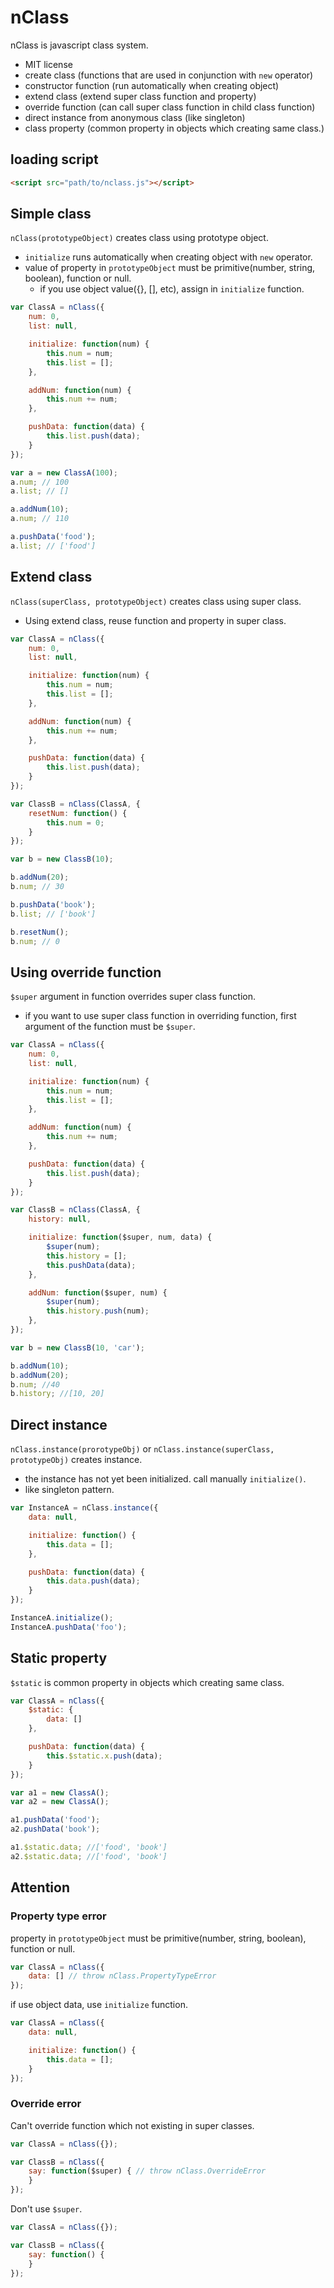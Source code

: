 # nClass
nClass is javascript class system.

- MIT license
- create class (functions that are used in conjunction with `new` operator)
- constructor function (run automatically when creating object)
- extend class (extend super class function and property)
- override function (can call super class function in child class function)
- direct instance from anonymous class (like singleton)
- class property (common property in objects which creating same class.)

## loading script
```html
<script src="path/to/nclass.js"></script>
```

## Simple class
`nClass(prototypeObject)` creates class using prototype object.

- `initialize` runs automatically when creating object with `new` operator.
- value of property in `prototypeObject` must be primitive(number, string, boolean), function or null.
    - if you use object value({}, [], etc), assign in `initialize` function.

```javascript
var ClassA = nClass({
    num: 0,
    list: null,

    initialize: function(num) {
        this.num = num;
        this.list = [];
    },

    addNum: function(num) {
        this.num += num;
    },

    pushData: function(data) {
        this.list.push(data);
    }
});

var a = new ClassA(100);
a.num; // 100
a.list; // []

a.addNum(10);
a.num; // 110

a.pushData('food');
a.list; // ['food']
```

## Extend class
`nClass(superClass, prototypeObject)` creates class using super class.

- Using extend class, reuse function and property in super class.

```javascript
var ClassA = nClass({
    num: 0,
    list: null,

    initialize: function(num) {
        this.num = num;
        this.list = [];
    },

    addNum: function(num) {
        this.num += num;
    },

    pushData: function(data) {
        this.list.push(data);
    }
});

var ClassB = nClass(ClassA, {
    resetNum: function() {
        this.num = 0;
    }
});

var b = new ClassB(10);

b.addNum(20);
b.num; // 30

b.pushData('book');
b.list; // ['book']

b.resetNum();
b.num; // 0
```

## Using override function
`$super` argument in function overrides super class function.

- if you want to use super class function in overriding function, first argument of the function must be `$super`.

```javascript
var ClassA = nClass({
    num: 0,
    list: null,

    initialize: function(num) {
        this.num = num;
        this.list = [];
    },

    addNum: function(num) {
        this.num += num;
    },

    pushData: function(data) {
        this.list.push(data);
    }
});

var ClassB = nClass(ClassA, {
    history: null,

    initialize: function($super, num, data) {
        $super(num);
        this.history = [];
        this.pushData(data);
    },

    addNum: function($super, num) {
        $super(num);
        this.history.push(num);
    },
});

var b = new ClassB(10, 'car');

b.addNum(10);
b.addNum(20);
b.num; //40
b.history; //[10, 20]
```

## Direct instance
`nClass.instance(prorotypeObj)` or `nClass.instance(superClass, prototypeObj)` creates instance.

- the instance has not yet been initialized. call manually `initialize()`.
- like singleton pattern.

```javascript
var InstanceA = nClass.instance({
    data: null,

    initialize: function() {
        this.data = [];
    },

    pushData: function(data) {
        this.data.push(data);
    }
});

InstanceA.initialize();
InstanceA.pushData('foo');
```

## Static property
`$static` is common property in objects which creating same class.

```javascript
var ClassA = nClass({
    $static: {
        data: []
    },

    pushData: function(data) {
        this.$static.x.push(data);
    }
});

var a1 = new ClassA();
var a2 = new ClassA();

a1.pushData('food');
a2.pushData('book');

a1.$static.data; //['food', 'book']
a2.$static.data; //['food', 'book']
```

## Attention
### Property type error
property in `prototypeObject` must be primitive(number, string, boolean), function or null.

```javascript
var ClassA = nClass({
    data: [] // throw nClass.PropertyTypeError
});
```

if use object data, use `initialize` function.

```javascript
var ClassA = nClass({
    data: null,

    initialize: function() {
        this.data = [];
    }
});
```

### Override error
Can't override function which not existing in super classes.

```javascript
var ClassA = nClass({});

var ClassB = nClass({
    say: function($super) { // throw nClass.OverrideError
    }
});
```

Don't use `$super`.
```javascript
var ClassA = nClass({});

var ClassB = nClass({
    say: function() {
    }
});
```
